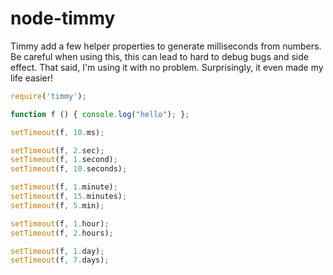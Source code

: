 node-timmy
==========

Timmy add a few helper properties to generate milliseconds from numbers.
Be careful when using this, this can lead to hard to debug bugs and side
effect. That said, I'm using it with no problem. Surprisingly,
it even made my life easier!


```JavaScript
require('timmy');

function f () { console.log("hello"); };

setTimeout(f, 10.ms);

setTimeout(f, 2.sec);
setTimeout(f, 1.second);
setTimeout(f, 10.seconds);

setTimeout(f, 1.minute);
setTimeout(f, 15.minutes);
setTimeout(f, 5.min);

setTimeout(f, 1.hour);
setTimeout(f, 2.hours);

setTimeout(f, 1.day);
setTimeout(f, 7.days);
```

